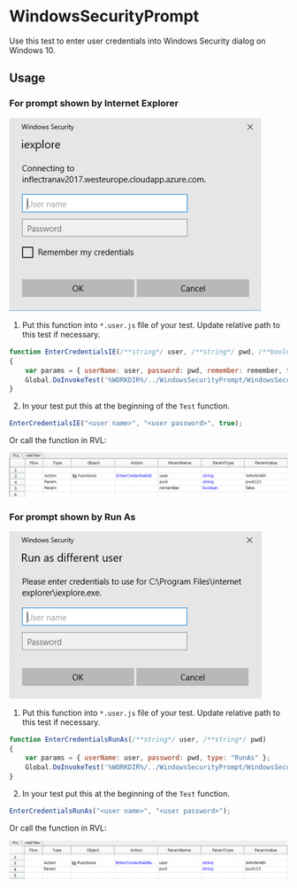 # WindowsSecurityPrompt

Use this test to enter user credentials into Windows Security dialog on Windows 10.

## Usage

### For prompt shown by Internet Explorer

<img src="WindowsSecurityIE.png" width="456px"/>

1. Put this function into `*.user.js` file of your test. Update relative path to this test if necessary.

```javascript
function EnterCredentialsIE(/**string*/ user, /**string*/ pwd, /**boolean*/ remember)
{
	var params = { userName: user, password: pwd, remember: remember, type: "IE" };
	Global.DoInvokeTest('%WORKDIR%/../WindowsSecurityPrompt/WindowsSecurityPrompt.sstest', params);
}
```

2. In your test put this at the beginning of the `Test` function.

```javascript
EnterCredentialsIE("<user name>", "<user password>", true);
```

Or call the function in RVL:

<img src="EnterCredentialsIERVL.png" width="915px"/>

### For prompt shown by Run As

<img src="WindowsSecurityRunAs.png" width="457px"/>

1. Put this function into `*.user.js` file of your test. Update relative path to this test if necessary.

```javascript
function EnterCredentialsRunAs(/**string*/ user, /**string*/ pwd)
{
	var params = { userName: user, password: pwd, type: "RunAs" };
	Global.DoInvokeTest('%WORKDIR%/../WindowsSecurityPrompt/WindowsSecurityPrompt.sstest', params);
}
```

2. In your test put this at the beginning of the `Test` function.

```javascript
EnterCredentialsRunAs("<user name>", "<user password>");
```

Or call the function in RVL:

<img src="EnterCredentialsRunAsRVL.png" width="914px"/>



